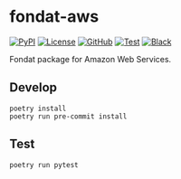 # fondat-aws

[![PyPI](https://badge.fury.io/py/fondat-aws.svg)](https://badge.fury.io/py/fondat-aws)
[![License](https://img.shields.io/github/license/fondat/fondat-aws.svg)](https://github.com/fondat/fondat-aws/blob/main/LICENSE)
[![GitHub](https://img.shields.io/badge/github-main-blue.svg)](https://github.com/fondat/fondat-aws/)
[![Test](https://github.com/fondat/fondat-aws/workflows/test/badge.svg)](https://github.com/fondat/fondat-aws/actions?query=workflow/test)
[![Black](https://img.shields.io/badge/code%20style-black-black.svg)](https://github.com/psf/black)

Fondat package for Amazon Web Services.

## Develop

```
poetry install
poetry run pre-commit install
```

## Test

```
poetry run pytest
```
